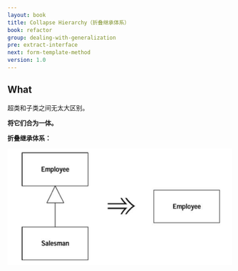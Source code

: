 ```yaml
---
layout: book
title: Collapse Hierarchy（折叠继承体系）
book: refactor
group: dealing-with-generalization
pre: extract-interface
next: form-template-method
version: 1.0
---
```



## What

超类和子类之间无太大区别。

**将它们合为一体。**


**折叠继承体系：**

![Collapse Hierarchy](../images/collapse-hierarchy.png)
